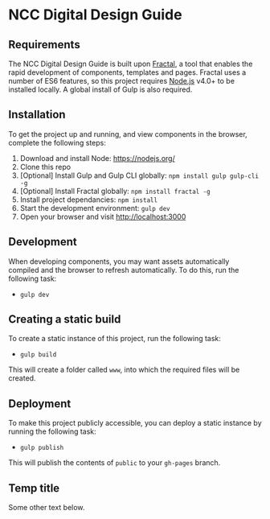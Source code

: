 # NCC Digital Design Guide

## Requirements
The NCC Digital Design Guide is built upon [Fractal](https://github.com/frctl/fractal), a tool that enables the rapid development of components, templates and pages. Fractal uses a number of ES6 features, so this project requires [Node.js](https://nodejs.org/) v4.0+ to be installed locally. A global install of Gulp is also required.

## Installation
To get the project up and running, and view components in the browser, complete the following steps:

1. Download and install Node: <https://nodejs.org/>
2. Clone this repo
3. [Optional] Install Gulp and Gulp CLI globally: `npm install gulp gulp-cli -g`
4. [Optional] Install Fractal globally: `npm install fractal -g`
5. Install project dependancies: `npm install`
6. Start the development environment: `gulp dev`
7. Open your browser and visit <http://localhost:3000>

## Development
When developing components, you may want assets automatically compiled and the browser to refresh automatically. To do this, run the following task:

* `gulp dev`

## Creating a static build
To create a static instance of this project, run the following task:

* `gulp build`

This will create a folder called `www`, into which the required files will be created.

## Deployment
To make this project publicly accessible, you can deploy a static instance by running the following task:

* `gulp publish`

This will publish the contents of `public` to your `gh-pages` branch.

## Temp title
Some other text below.